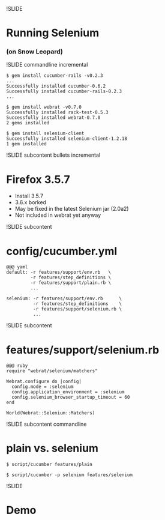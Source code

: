 !SLIDE

# Running Selenium #

### (on Snow Leopard) ###

!SLIDE commandline incremental

    $ gem install cucumber-rails -v0.2.3
    ...
    Successfully installed cucumber-0.6.2
    Successfully installed cucumber-rails-0.2.3
    ...

    $ gem install webrat -v0.7.0
    Successfully installed rack-test-0.5.3
    Successfully installed webrat-0.7.0
    2 gems installed

    $ gem install selenium-client
    Successfully installed selenium-client-1.2.18
    1 gem installed

!SLIDE subcontent bullets incremental

# Firefox 3.5.7 #

* Install 3.5.7
* 3.6.x borked
* May be fixed in the latest Selenium jar (2.0a2)
* Not included in webrat yet anyway

!SLIDE subcontent

# config/cucumber.yml #

    @@@ yaml
    default: -r features/support/env.rb   \
             -r features/step_definitions \
             -r features/support/plain.rb \
             ...

    selenium: -r features/support/env.rb      \
              -r features/step_definitions    \
              -r features/support/selenium.rb \
              ...

!SLIDE subcontent

# features/support/selenium.rb #

    @@@ ruby
    require "webrat/selenium/matchers"

    Webrat.configure do |config|
      config.mode = :selenium
      config.application_environment = :selenium
      config.selenium_browser_startup_timeout = 60
    end

    World(Webrat::Selenium::Matchers)

!SLIDE subcontent commandline

# plain vs. selenium #

    $ script/cucumber features/plain

    $ script/cucumber -p selenium features/selenium

!SLIDE

# Demo #
